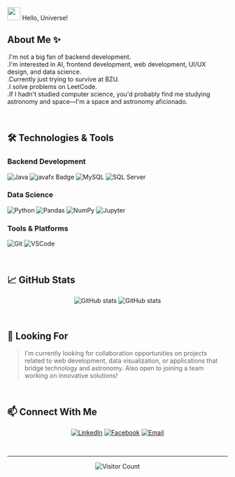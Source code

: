 <img src="https://github.com/user-attachments/assets/c3d62d43-60a6-4d74-95c4-8eaaacb34f08" width="30px"> Hello, Universe!
    <br>
  
## About Me ✨
.I'm not a big fan of backend development.
<br>
.I'm interested in AI, frontend development, web development, UI/UX design, and data science.
<br>
.Currently just trying to survive at BZU.
<br>
.I solve problems on LeetCode.
<br>
.If I hadn't studied computer science, you'd probably find me studying astronomy and space—I'm a space and astronomy aficionado.

<br>

## 🛠️ Technologies & Tools
 
### Backend Development
![Java](https://img.shields.io/badge/Java-007396?style=for-the-badge&logo=oracle&logoColor=white)
![javafx Badge](https://img.shields.io/badge/JavaFX-041E42?style=for-the-badge&logo=oracle&logoColor=white)
![MySQL](https://img.shields.io/badge/MySQL-4479A1?style=for-the-badge&logo=mysql&logoColor=white)
![SQL Server](https://img.shields.io/badge/SQLServer-CC2927?style=for-the-badge&logo=microsoft-sql-server&logoColor=white)

### Data Science
![Python](https://img.shields.io/badge/Python-3776AB?style=for-the-badge&logo=python&logoColor=white)
![Pandas](https://img.shields.io/badge/Pandas-150458?style=for-the-badge&logo=pandas&logoColor=white)
![NumPy](https://img.shields.io/badge/NumPy-013243?style=for-the-badge&logo=numpy&logoColor=white)
![Jupyter](https://img.shields.io/badge/Jupyter-F37626?style=for-the-badge&logo=jupyter&logoColor=white)

### Tools & Platforms
![Git](https://img.shields.io/badge/Git-F05032?style=for-the-badge&logo=git&logoColor=white)
![VSCode](https://img.shields.io/badge/VS_Code-007ACC?style=for-the-badge&logo=visual-studio-code&logoColor=white)


<br>
<!--
## 🌟 Featured Projects -->

<!-- <table>
  <tr>
    <td width="50%">
      <h3 align="center">PalTechLinker</h3>
      <p align="center">
        <a href="https://github.com/Lojain-Abdalrazaq/GSG-MRDT-Training-Project-PalTechLinker" target="_blank">
          <img src="https://github-readme-stats.vercel.app/api/pin/?username=Lojain-Abdalrazaq&repo=GSG-MRDT-Training-Project-PalTechLinker&theme=tokyonight" alt="PalTechLinker" />
        </a>
      </p>
      <p align="center">Web application connecting students with tech companies and internship opportunities</p>
      <p align="center"><strong>Tech Stack:</strong> Spring Boot, React.js</p>
    </td>
    <td width="50%">
      <h3 align="center">Data Structures Implementation</h3>
      <p align="center">
        <a href="https://github.com/MaysHroub/data-structures" target="_blank">
          <img src="https://github-readme-stats.vercel.app/api/pin/?username=MaysHroub&repo=data-structures&theme=tokyonight" alt="Data Structures" />
        </a>
      </p>
      <p align="center">Comprehensive implementation of data structures from COMP242 at Birzeit University</p>
      <p align="center"><strong>Tech Stack:</strong> Java</p>
    </td>
  </tr>
</table>

<br> 
-->
## 📈 GitHub Stats
<p align="center">
    <img src="https://github-readme-stats.vercel.app/api?username=bailasan-qadan&show_icons=true&theme=gotham" alt="GitHub stats">
    <img src="https://streak-stats.demolab.com?user=bailasan-qadan&theme=gotham&card_width=470" alt="GitHub stats">
</p>


<br>

## 🔭 Looking For

> I'm currently looking for collaboration opportunities on projects related to web development, data visualization, or applications that bridge technology and astronomy. Also open to joining a team working on innovative solutions!

<br>

## 📫 Connect With Me

<p align="center">
  <a href="https://www.linkedin.com/in/bailasan-qadan-b481a0319/"><img src="https://img.shields.io/badge/LinkedIn-0077B5?style=for-the-badge&logo=linkedin&logoColor=white" alt="LinkedIn"/></a>
  <a href="https://www.facebook.com/laith.qadan.1/"><img src="https://img.shields.io/badge/Facebook-1877F2?style=for-the-badge&logo=facebook&logoColor=white" alt="Facebook"/></a>
  <a href="mailto:bailasanqadan5@gmail.com"><img src="https://img.shields.io/badge/Email-D14836?style=for-the-badge&logo=gmail&logoColor=white" alt="Email"/></a>
 <!-- <a href="https://leetcode.com/u/Mays_Alreem/"><img src="https://img.shields.io/badge/LeetCode-FFA116?style=for-the-badge&logo=leetcode&logoColor=black" alt="LeetCode"/></a> -->
</p>

<br>

---

<p align="center">
  <img src="https://profile-counter.glitch.me/bailasan-qadan/count.svg" alt="Visitor Count" />
</p>
<!--
<p align="center">
  <i>"The Universe is under no obligation to make sense to you." - Neil deGrasse Tyson</i>
  <br>
   <i>"KISS - keep it simple stupid"</i>-->
</p>
